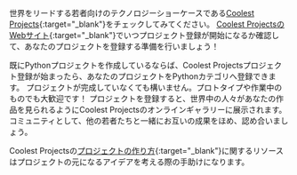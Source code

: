 世界をリードする若者向けのテクノロジーショーケースである[Coolest Projects](https://coolestprojects.org/){:target="_blank"}をチェックしてみてください。 [Coolest ProjectsのWebサイト](https://coolestprojects.org/){:target="_blank"}でいつプロジェクト登録が開始になるか確認して、あなたのプロジェクトを登録する準備を行いましょう！

既にPythonプロジェクトを作成しているならば、Coolest Projectsプロジェクト登録が始まったら、あなたのプロジェクトをPythonカテゴリへ登録できます。 プロジェクトが完成していなくても構いません。プロトタイプや作業中のものでも大歓迎です！ プロジェクトを登録すると、世界中の人々があなたの作品を見られるようにCoolest Projectsのオンラインギャラリーに展示されます。 コミュニティとして、他の若者たちと一緒にお互いの成果をほめ、認め合いましょう。

Coolest Projectsの[プロジェクトの作り方](https://coolestprojects.org/2020/03/31/how-to-make-a-project-workbook-and-additional-resources/){:target="_blank"}に関するリソースはプロジェクトの元になるアイデアを考える際の手助けになります。

